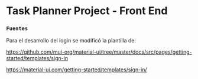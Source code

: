 # Task Planner Project - Front End






### `Fuentes`

Para el desarrollo del login se modificó la plantilla de: 

https://github.com/mui-org/material-ui/tree/master/docs/src/pages/getting-started/templates/sign-in

https://material-ui.com/getting-started/templates/sign-in/


